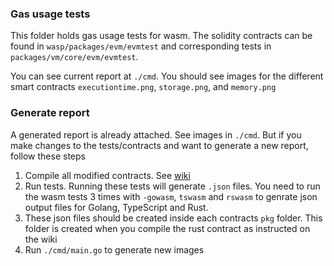 ### Gas usage tests

This folder holds gas usage tests for wasm. The solidity contracts can be found in
`wasp/packages/evm/evmtest` and corresponding tests in `packages/vm/core/evm/evmtest`. 

You can see current report at `./cmd`. You should see images for the different smart contracts `executiontime.png`, `storage.png`, and `memory.png`

### Generate report

A generated report is already attached. See images in `./cmd`. But if you make changes to the tests/contracts and want to generate a new report, follow these steps

1) Compile all modified contracts. See [wiki](https://wiki.iota.org/smart-contracts/guide/schema/usage)
2) Run tests. Running these tests will generate `.json` files. You need to run the wasm tests 3 times with `-gowasm`, `tswasm` and `rswasm` to genrate json output files
for Golang, TypeScript and Rust.
3) These json files should be created inside each contracts `pkg` folder. This folder is created when you compile the rust contract as instructed on the wiki 
4) Run `./cmd/main.go` to generate new images
